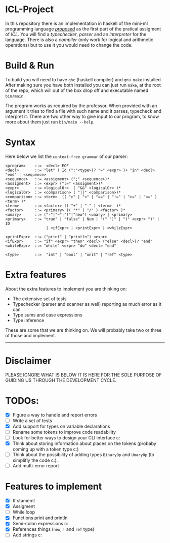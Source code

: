 # ICL-Project

In this repository there is an implementation in haskell of the mini-ml programming language [*proposed*](assigment.pdf) as the first part of the pratical assigment of *ICL*. You will find a *typechecker*, *parser* and an *interpreter* for the language. There is also a *compiler* (only work for logical and arithmetic operations) but to use it you would need to change the code.

<!-- This is surely not complete but it works at some extent. Here you have an interpreter for a mini-caculator as well as a compiler for this mini calculator language to JVM. -->
<!--  -->
# Build & Run
To build you will need to have `ghc` (haskell compiler) and `gnu make` installed. After making sure you have both installed you can just run `make`, at the root of the repo, which will out of the box drop off and executable named `bin/main`.

The program works as required by the professor. When provided with an argument it tries to find a file with such name and it parses, typecheck and interpret it. There are two other way to give input to our program, to know more about them just run `bin/main --help`.

<!-- For the first time you might want to run `./bin/main --help` go get a feel of how it works. That's it c; -->

# Syntax

Here below we list the `context-free grammar` of our parser:

```
<program>    ::=  <decl> EOF
<decl>       ::= "let" ( Id (":"<type>)? "=" <expr> )+ "in" <decl> "end" | <sequence> 
<sequence>   ::= <assigment> (";" <sequence>)*
<assigment>  ::= <expr> (":=" <assigment>)*
<expr>       ::= <logicalOr>  ( "&&" <logicalOr> )*
<logicalOr>  ::= <comparison> ( "||" <comparison>)*
<comparison> ::= <term>  (( ">" | "<" | "==" | "!=" | ">=" | "<=" ) <term> )*
<term>       ::= <factor> (( "+" | "-" ) <term>  )*
<factor>     ::= <primary> (( "*" | "/" ) <factor> )*
<unary>      ::= ("-"|"~"|"!"|"new") <unary> | <primary>
<primary>    ::= "true" | "false" | Num | "(" ")" | "(" <expr> ")" | ID 
                  | <ifExpr> | <printExpr> | <whileExpr>

<printExpr>  ::= ("print" | "println") <expr>
<ifExpr>     ::= "if" <expr> "then" <decl> ("else" <decl>)? "end"
<whileExpr>  ::= "while" <expr> "do" <decl> "end"

<type>       ::=  "int" | "bool" | "unit" | "ref" <type>
```

# Extra features

About the extra features to implement you are thinking on:
- The extensive set of tests
- Typechecker (parser and scanner as well) reporting as much error as it can
- Type sums and case expressions
- Type inference

These are some that we are thinking on. We will probably take two or three of those and implement.

---
# Disclaimer
PLEASE IGNORE WHAT IS BELOW IT IS HERE FOR THE SOLE PURPOSE OF GUIDING US THROUGH THE DEVELOPMENT CYCLE.

# TODOs:
- [x] Figure a way to handle and report errors
- [ ] Write a set of tests
- [x] Add support for types on variable declarations
- [ ] Rename some tokens to improve code readability
- [ ] Look for better ways to design your CLI interface c:
- [x] Think about storing information about places on the tokens (probaby coming up with a token type c:)
- [ ] Think about the possibility of adding types `BinaryOp` and `UnaryOp` (to simplifly the code c:).
- [ ] Add multi-error report

# Features to implement
- [x] If stamemt
- [x] Assigment
- [ ] While loop
- [x] Functions print and println
- [x] Semi-colon expressions c:
- [x] References things (`new`, `!` and `ref` type)
- [ ] Add strings c:
